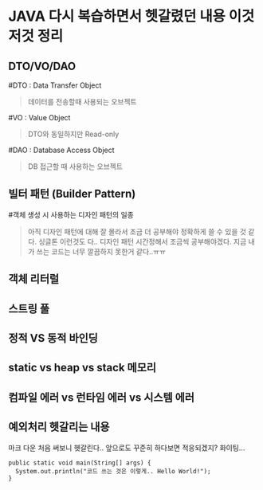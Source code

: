 JAVA 다시 복습하면서 헷갈렸던 내용 이것저것 정리
=================================================

DTO/VO/DAO
-------------

#DTO : Data Transfer Object

>데이터를 전송할때 사용되는 오브젝트

#VO : Value Object

>DTO와 동일하지만 Read-only

#DAO : Database Access Object

>DB 접근할 때 사용하는 오브젝트



빌터 패턴 (Builder Pattern)
---------------------------

#객체 생성 시 사용하는 디자인 패턴의 일종

>아직 디자인 패턴에 대해 잘 몰라서 조금 더 공부해야 정확하게 쓸 수 있을 것 같다.
>싱글톤 이런것도 다.. 디자인 패턴 시간정해서 조금씩 공부해야겠다. 지금 내가 쓰는 코드는 너무 깔끔하지 못한거 같다..ㅠㅠ




객체 리터럴
-----------



스트링 풀
---------



정적 VS 동적 바인딩
-------------------



static vs heap vs stack 메모리
------------------------------



컴파일 에러 vs 런타임 에러 vs 시스템 에러
------------------------------------------



예외처리 헷갈리는 내용
----------------------







마크 다운 처음 써보니 헷갈린다..
앞으로도 꾸준히 하다보면 적응되겠지?
화이팅...

```
public static void main(String[] args) {
  System.out.println("코드 쓰는 것은 이렇게.. Hello World!");
}
```
